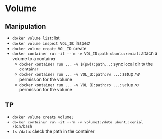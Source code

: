 # Volume
## Manipulation
- `docker volume list`: list
- `docker volume inspect VOL_ID`: inspect
- `docker volume create VOL_ID`: create
- `docker container run -it --rm -v VOL_ID:path ubuntu:xenial`: attach a volume to a container
  - `docker container run ... -v $(pwd):path...`: sync local dir to the container
  - `docker container run ... -v VOL_ID:path:rw ...`: setup *rw* permission for the volume
  - `docker container run ... -v VOL_ID:path:ro ...`: setup *ro* permission for the volume

## TP
- `docker volume create volume1`
- `docker container run -it --rm -v volume1:/data ubuntu:xenial /bin/bash`
- `ls /data`: check the path in the container
